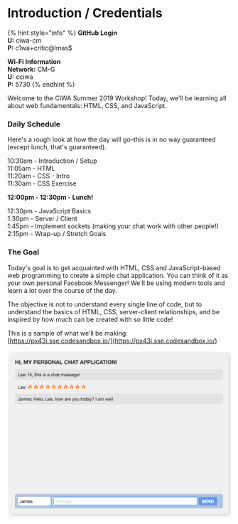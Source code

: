 # Introduction / Credentials

{% hint style="info" %}
**GitHub Login**  
**U:** ciwa-cm  
**P:** c1wa+critic@lmas$

**Wi-Fi Information  
Network:** CM-G  
**U:** cciwa  
**P:** 5730
{% endhint %}



Welcome to the CIWA Summer 2019 Workshop! Today, we'll be learning all about web fundamentals: HTML, CSS, and JavaScript.

### Daily Schedule

Here's a rough look at how the day will go–this is in no way guaranteed \(except lunch, that's guaranteed\).

10:30am - Introduction / Setup  
11:05am - HTML  
11:20am - CSS - Intro  
11:30am - CSS Exercise  
  
**12:00pm - 12:30pm - Lunch!**  
  
12:30pm - JavaScript Basics  
1:30pm - Server / Client  
1:45pm - Implement sockets \(making your chat work with other people!\)  
2:15pm - Wrap-up / Stretch Goals  


### The Goal

Today's goal is to get acquainted with HTML, CSS and JavaScript-based web programming to create a simple chat application. You can think of it as your own personal Facebook Messenger! We'll be using modern tools and learn a lot over the course of the day. 

The objective is not to understand every single line of code, but to understand the basics of HTML, CSS, server-client relationships, and be inspired by how much can be created with so little code!

This is a sample of what we'll be making: [https://px43i.sse.codesandbox.io/](https://px43i.sse.codesandbox.io/)

![](.gitbook/assets/screen-shot-2019-07-04-at-2.24.11-pm.png)

